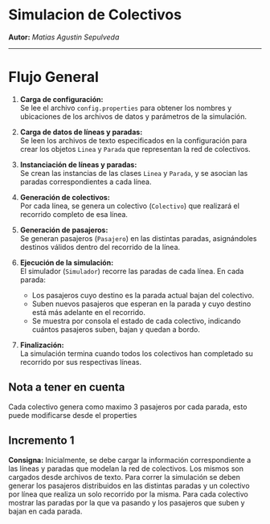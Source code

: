# Simulacion de Colectivos
**Autor:** *Matias Agustin Sepulveda*

---
# Flujo General

1. **Carga de configuración:**  
   Se lee el archivo `config.properties` para obtener los nombres y ubicaciones de los archivos de datos y parámetros de la simulación.

2. **Carga de datos de líneas y paradas:**  
   Se leen los archivos de texto especificados en la configuración para crear los objetos `Linea` y `Parada` que representan la red de colectivos.

3. **Instanciación de líneas y paradas:**  
   Se crean las instancias de las clases `Linea` y `Parada`, y se asocian las paradas correspondientes a cada línea.

4. **Generación de colectivos:**  
   Por cada línea, se genera un colectivo (`Colectivo`) que realizará el recorrido completo de esa línea.

5. **Generación de pasajeros:**  
   Se generan pasajeros (`Pasajero`) en las distintas paradas, asignándoles destinos válidos dentro del recorrido de la línea.

6. **Ejecución de la simulación:**  
   El simulador (`Simulador`) recorre las paradas de cada línea. En cada parada:
   - Los pasajeros cuyo destino es la parada actual bajan del colectivo.
   - Suben nuevos pasajeros que esperan en la parada y cuyo destino está más adelante en el recorrido.
   - Se muestra por consola el estado de cada colectivo, indicando cuántos pasajeros suben, bajan y quedan a bordo.

7. **Finalización:**  
   La simulación termina cuando todos los colectivos han completado su recorrido por sus respectivas líneas.

## Nota a tener en cuenta
Cada colectivo genera como maximo 3 pasajeros por cada parada, esto puede modificarse desde el properties

## Incremento 1
**Consigna:** Inicialmente, se debe cargar la información correspondiente a las líneas y paradas que modelan la red de colectivos. Los mismos son cargados desde archivos de texto. Para correr la simulación se deben generar los pasajeros distribuidos en las distintas paradas y un colectivo por línea que realiza un solo recorrido por la misma. Para cada colectivo mostrar las paradas por la que va pasando y los pasajeros que suben y bajan en cada parada.




